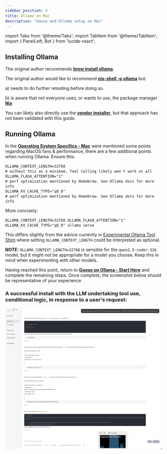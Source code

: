 ```yaml
---
sidebar_position: 4
title: Ollama on Mac
description: "Goose and Ollama setup on Mac"
---
```


import Tabs from '@theme/Tabs';
import TabItem from '@theme/TabItem';
import { PanelLeft, Bot } from 'lucide-react';

## Installing Ollama

The original author recommends __[brew install ollama](https://formulae.brew.sh/formula/ollama)__.

The original author would like to recommend __[nix-shell -p ollama](https://search.nixos.org/packages?channel=25.05&show=ollama&query=ollama)__ but:

a) needs to do further retesting before doing so. 

b) is aware that not everyone uses, or wants to use, the package manager __[Nix](https://nixos.org/guides/how-nix-works/)__

You can likely also directly use the __[vendor installer](https://ollama.com/download)__, but that approach has not been validated with this guide.


## Running Ollama

In the __[Operating System Specifics - Mac](./mac.md)__ were mentioned some points regarding MacOS fans & performance, there are a few additional points when running Ollama. Ensure this:
   ```
   OLLAMA_CONTEXT_LENGTH=32768
   # without this as a minimum, Tool Calling likely won't work at all
   OLLAMA_FLASH_ATTENTION="1"
   # perf optimization mentioned by Homebrew. See Ollama docs for more info
   OLLAMA_KV_CACHE_TYPE="q8_0"
   # perf optimization mentioned by Homebrew. See Ollama docs for more info
   ```
   More concisely:
   ```
   OLLAMA_CONTEXT_LENGTH=32768 OLLAMA_FLASH_ATTENTION="1" OLLAMA_KV_CACHE_TYPE="q8_0" ollama serve
   ```
   This differs slightly from the advice currently in [Experimental Ollama Tool Shim](../../experimental/ollama) where setting `OLLAMA_CONTEXT_LENGTH` could be interpreted as optional.

__NOTE:__ `OLLAMA_CONTEXT_LENGTH=32768` is sensible for the `qwen2.5-coder:32b` model, but it might not be appropriate for a model you choose. Keep this in mind when experimenting with other models.

Having reached this point, return to __[Goose on Ollama - Start Here](../ollama-setup.md)__ and complete the remaining steps. Once complete, the screenshot below should be representative of your experience

### A successful install with the LLM undertaking tool use, conditional logic, in response to a user's request:
![success](gooseOllamaQwen2.5-coder32b-success.png)
